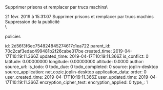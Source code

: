 Supprimer prisons et remplacer par trucs machins\

21 févr. 2019 à 15:31:07
Supprimer prisons et remplacer par trucs machins\
Suppression de la publicité\
\

policies


id: 2d56f3f6ec754824845274617c1ea722
parent_id: 70c2caf3edac499481b2f26cabe317be
created_time: 2019-04-17T10:19:11.366Z
updated_time: 2019-04-17T10:19:11.366Z
is_conflict: 0
latitude: 0.00000000
longitude: 0.00000000
altitude: 0.0000
author: 
source_url: 
is_todo: 0
todo_due: 0
todo_completed: 0
source: joplin-desktop
source_application: net.cozic.joplin-desktop
application_data: 
order: 0
user_created_time: 2019-04-17T10:19:11.366Z
user_updated_time: 2019-04-17T10:19:11.366Z
encryption_cipher_text: 
encryption_applied: 0
type_: 1